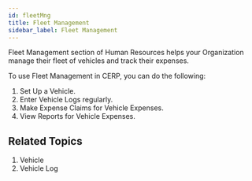 ```yaml
---
id: fleetMng
title: Fleet Management
sidebar_label: Fleet Management
---
```


Fleet Management section of Human Resources helps your Organization manage their fleet of vehicles and track their expenses.

To use Fleet Management in CERP, you can do the following:

1. Set Up a Vehicle.
1. Enter Vehicle Logs regularly.
1. Make Expense Claims for Vehicle Expenses.
1. View Reports for Vehicle Expenses.

## Related Topics

1. Vehicle
1. Vehicle Log

